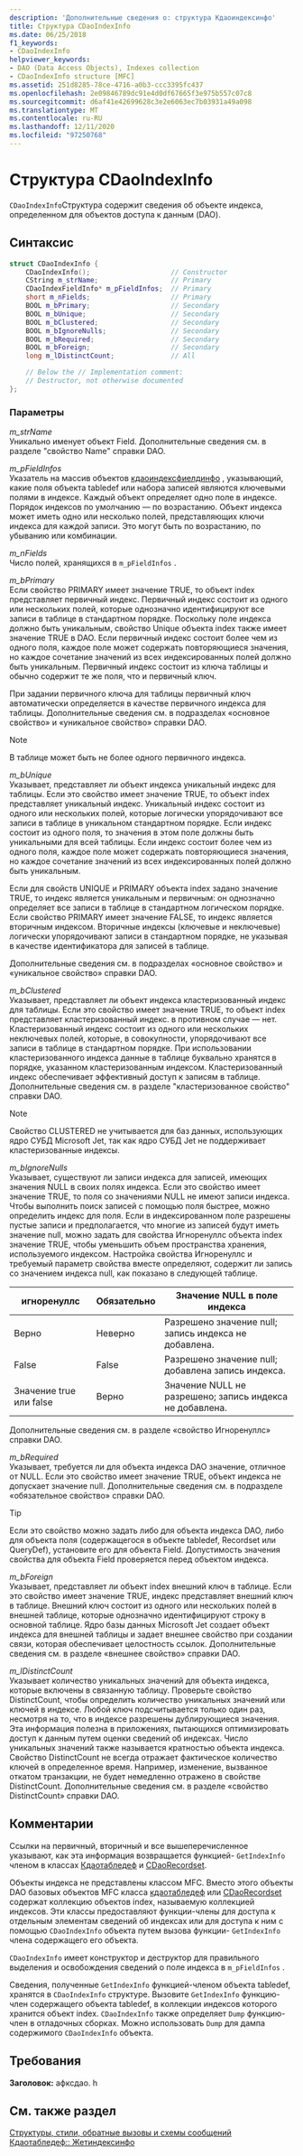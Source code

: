 ```yaml
---
description: 'Дополнительные сведения о: структура Кдаоиндексинфо'
title: Структура CDaoIndexInfo
ms.date: 06/25/2018
f1_keywords:
- CDaoIndexInfo
helpviewer_keywords:
- DAO (Data Access Objects), Indexes collection
- CDaoIndexInfo structure [MFC]
ms.assetid: 251d8285-78ce-4716-a0b3-ccc3395fc437
ms.openlocfilehash: 2e09846789dc91e4d0df67665f3e975b557c07c8
ms.sourcegitcommit: d6af41e42699628c3e2e6063ec7b03931a49a098
ms.translationtype: MT
ms.contentlocale: ru-RU
ms.lasthandoff: 12/11/2020
ms.locfileid: "97250768"
---
```

# <a name="cdaoindexinfo-structure"></a>Структура CDaoIndexInfo

`CDaoIndexInfo`Структура содержит сведения об объекте индекса, определенном для объектов доступа к данным (DAO).

## <a name="syntax"></a>Синтаксис

```cpp
struct CDaoIndexInfo {
    CDaoIndexInfo();                    // Constructor
    CString m_strName;                  // Primary
    CDaoIndexFieldInfo* m_pFieldInfos;  // Primary
    short m_nFields;                    // Primary
    BOOL m_bPrimary;                    // Secondary
    BOOL m_bUnique;                     // Secondary
    BOOL m_bClustered;                  // Secondary
    BOOL m_bIgnoreNulls;                // Secondary
    BOOL m_bRequired;                   // Secondary
    BOOL m_bForeign;                    // Secondary
    long m_lDistinctCount;              // All

    // Below the // Implementation comment:
    // Destructor, not otherwise documented
};
```

### <a name="parameters"></a>Параметры

*m_strName*<br/>
Уникально именует объект Field. Дополнительные сведения см. в разделе "свойство Name" справки DAO.

*m_pFieldInfos*<br/>
Указатель на массив объектов [кдаоиндексфиелдинфо](../../mfc/reference/cdaoindexfieldinfo-structure.md) , указывающий, какие поля объекта tabledef или набора записей являются ключевыми полями в индексе. Каждый объект определяет одно поле в индексе. Порядок индексов по умолчанию — по возрастанию. Объект индекса может иметь одно или несколько полей, представляющих ключи индекса для каждой записи. Это могут быть по возрастанию, по убыванию или комбинации.

*m_nFields*<br/>
Число полей, хранящихся в `m_pFieldInfos` .

*m_bPrimary*<br/>
Если свойство PRIMARY имеет значение TRUE, то объект index представляет первичный индекс. Первичный индекс состоит из одного или нескольких полей, которые однозначно идентифицируют все записи в таблице в стандартном порядке. Поскольку поле индекса должно быть уникальным, свойство Unique объекта index также имеет значение TRUE в DAO. Если первичный индекс состоит более чем из одного поля, каждое поле может содержать повторяющиеся значения, но каждое сочетание значений из всех индексированных полей должно быть уникальным. Первичный индекс состоит из ключа таблицы и обычно содержит те же поля, что и первичный ключ.

При задании первичного ключа для таблицы первичный ключ автоматически определяется в качестве первичного индекса для таблицы. Дополнительные сведения см. в подразделах «основное свойство» и «уникальное свойство» справки DAO.

> [!NOTE]
> В таблице может быть не более одного первичного индекса.

*m_bUnique*<br/>
Указывает, представляет ли объект индекса уникальный индекс для таблицы. Если это свойство имеет значение TRUE, то объект index представляет уникальный индекс. Уникальный индекс состоит из одного или нескольких полей, которые логически упорядочивают все записи в таблице в уникальном стандартном порядке. Если индекс состоит из одного поля, то значения в этом поле должны быть уникальными для всей таблицы. Если индекс состоит более чем из одного поля, каждое поле может содержать повторяющиеся значения, но каждое сочетание значений из всех индексированных полей должно быть уникальным.

Если для свойств UNIQUE и PRIMARY объекта index задано значение TRUE, то индекс является уникальным и первичным: он однозначно определяет все записи в таблице в стандартном логическом порядке. Если свойство PRIMARY имеет значение FALSE, то индекс является вторичным индексом. Вторичные индексы (ключевые и неключевые) логически упорядочивают записи в стандартном порядке, не указывая в качестве идентификатора для записей в таблице.

Дополнительные сведения см. в подразделах «основное свойство» и «уникальное свойство» справки DAO.

*m_bClustered*<br/>
Указывает, представляет ли объект индекса кластеризованный индекс для таблицы. Если это свойство имеет значение TRUE, то объект index представляет кластеризованный индекс. в противном случае — нет. Кластеризованный индекс состоит из одного или нескольких неключевых полей, которые, в совокупности, упорядочивают все записи в таблице в стандартном порядке. При использовании кластеризованного индекса данные в таблице буквально хранятся в порядке, указанном кластеризованным индексом. Кластеризованный индекс обеспечивает эффективный доступ к записям в таблице. Дополнительные сведения см. в разделе "кластеризованное свойство" справки DAO.

> [!NOTE]
> Свойство CLUSTERED не учитывается для баз данных, использующих ядро СУБД Microsoft Jet, так как ядро СУБД Jet не поддерживает кластеризованные индексы.

*m_bIgnoreNulls*<br/>
Указывает, существуют ли записи индекса для записей, имеющих значения NULL в своих полях индекса. Если это свойство имеет значение TRUE, то поля со значениями NULL не имеют записи индекса. Чтобы выполнить поиск записей с помощью поля быстрее, можно определить индекс для поля. Если в индексированном поле разрешены пустые записи и предполагается, что многие из записей будут иметь значение null, можно задать для свойства Игноренуллс объекта index значение TRUE, чтобы уменьшить объем пространства хранения, используемого индексом. Настройка свойства Игноренуллс и требуемый параметр свойства вместе определяют, содержит ли запись со значением индекса null, как показано в следующей таблице.

|игноренуллс|Обязательно|Значение NULL в поле индекса|
|-----------------|--------------|-------------------------|
|Верно|Неверно|Разрешено значение null; запись индекса не добавлена.|
|False|False|Разрешено значение null; добавлена запись индекса.|
|Значение true или false|Верно|Значение NULL не разрешено; запись индекса не добавлена.|

Дополнительные сведения см. в разделе «свойство Игноренуллс» справки DAO.

*m_bRequired*<br/>
Указывает, требуется ли для объекта индекса DAO значение, отличное от NULL. Если это свойство имеет значение TRUE, объект индекса не допускает значение null. Дополнительные сведения см. в подразделе «обязательное свойство» справки DAO.

> [!TIP]
> Если это свойство можно задать либо для объекта индекса DAO, либо для объекта поля (содержащегося в объекте tabledef, Recordset или QueryDef), установите его для объекта Field. Допустимость значения свойства для объекта Field проверяется перед объектом индекса.

*m_bForeign*<br/>
Указывает, представляет ли объект index внешний ключ в таблице. Если это свойство имеет значение TRUE, индекс представляет внешний ключ в таблице. Внешний ключ состоит из одного или нескольких полей в внешней таблице, которые однозначно идентифицируют строку в основной таблице. Ядро базы данных Microsoft Jet создает объект индекса для внешней таблицы и задает внешнее свойство при создании связи, которая обеспечивает целостность ссылок. Дополнительные сведения см. в разделе «внешнее свойство» справки DAO.

*m_lDistinctCount*<br/>
Указывает количество уникальных значений для объекта индекса, которые включены в связанную таблицу. Проверьте свойство DistinctCount, чтобы определить количество уникальных значений или ключей в индексе. Любой ключ подсчитывается только один раз, несмотря на то, что в индексе разрешены дублирующиеся значения. Эта информация полезна в приложениях, пытающихся оптимизировать доступ к данным путем оценки сведений об индексах. Число уникальных значений также называется кратностью объекта индекса. Свойство DistinctCount не всегда отражает фактическое количество ключей в определенное время. Например, изменение, вызванное откатом транзакции, не будет немедленно отражено в свойстве DistinctCount. Дополнительные сведения см. в разделе «свойство DistinctCount» справки DAO.

## <a name="remarks"></a>Комментарии

Ссылки на первичный, вторичный и все вышеперечисленное указывают, как эта информация возвращается функцией- `GetIndexInfo` членом в классах [Кдаотабледеф](../../mfc/reference/cdaotabledef-class.md#getindexinfo) и [CDaoRecordset](../../mfc/reference/cdaorecordset-class.md#getindexinfo).

Объекты индекса не представлены классом MFC. Вместо этого объекты DAO базовых объектов MFC класса [кдаотабледеф](../../mfc/reference/cdaotabledef-class.md) или [CDaoRecordset](../../mfc/reference/cdaorecordset-class.md) содержат коллекцию объектов index, называемую коллекцией индексов. Эти классы предоставляют функции-члены для доступа к отдельным элементам сведений об индексах или для доступа к ним с помощью `CDaoIndexInfo` объекта путем вызова функции- `GetIndexInfo` члена содержащего его объекта.

`CDaoIndexInfo` имеет конструктор и деструктор для правильного выделения и освобождения сведений о поле индекса в `m_pFieldInfos` .

Сведения, полученные `GetIndexInfo` функцией-членом объекта tabledef, хранятся в `CDaoIndexInfo` структуре. Вызовите `GetIndexInfo` функцию-член содержащего объекта tabledef, в коллекции индексов которого хранится объект index. `CDaoIndexInfo` также определяет `Dump` функцию-член в отладочных сборках. Можно использовать `Dump` для дампа содержимого `CDaoIndexInfo` объекта.

## <a name="requirements"></a>Требования

**Заголовок:** афксдао. h

## <a name="see-also"></a>См. также раздел

[Структуры, стили, обратные вызовы и схемы сообщений](../../mfc/reference/structures-styles-callbacks-and-message-maps.md)<br/>
[Кдаотабледеф:: Жетиндексинфо](../../mfc/reference/cdaotabledef-class.md#getindexinfo)
